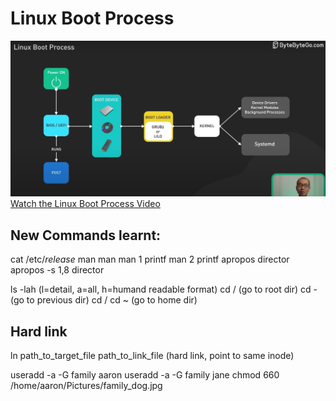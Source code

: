 # Linux Boot Process
![Linux Boot Process](How-linux-boot.png)
[Watch the Linux Boot Process Video](https://www.youtube.com/watch?v=XpFsMB6FoOs&ab_channel=ByteByteGo)

## New Commands learnt:
 cat /etc/*release*
 man man
 man 1 printf
 man 2 printf
 apropos director
 apropos -s 1,8 director
 
 ls -lah (l=detail, a=all, h=humand readable format)
 cd / (go to root dir)
 cd - (go to previous dir)
 cd / cd ~ (go to home dir)

 ## Hard link
 ln path_to_target_file path_to_link_file (hard link, point to same inode)

 useradd -a -G family aaron
 useradd -a -G family jane
 chmod 660 /home/aaron/Pictures/family_dog.jpg
